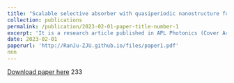 ```yaml
---
title: "Scalable selective absorber with quasiperiodic nanostructure for low-grade solar energy harvesting"
collection: publications
permalink: /publication/2023-02-01-paper-title-number-1
excerpt: 'It is a research article published in APL Photonics (Cover Article).'
date: 2023-02-01
paperurl: 'http://RanJu-ZJU.github.io/files/paper1.pdf'
nnn
---
```

[Download paper here](http://RanJu-ZJU.github.io/files/paper1.pdf)
233


